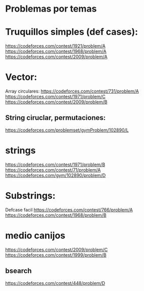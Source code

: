 # Problemas por temas 

# Truquillos simples (def cases):
https://codeforces.com/contest/1921/problem/A 
https://codeforces.com/contest/1968/problem/A 
https://codeforces.com/contest/2009/problem/A

# Vector:
Array circulares:
https://codeforces.com/contest/731/problem/A  
https://codeforces.com/contest/1971/problem/C
https://codeforces.com/contest/2009/problem/B

## String ciruclar, permutaciones:
 https://codeforces.com/problemset/gymProblem/102890/L

# strings
https://codeforces.com/contest/1971/problem/B
https://codeforces.com/contest/71/problem/A 
https://codeforces.com/gym/102890/problem/D 

# Substrings: 
Defcase facil https://codeforces.com/contest/766/problem/A
https://codeforces.com/contest/1968/problem/B

# medio canijos
https://codeforces.com/contest/2009/problem/C
https://codeforces.com/contest/1999/problem/B

## bsearch 
https://codeforces.com/contest/448/problem/D








